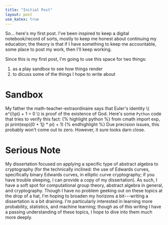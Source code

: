 ```yaml
---
title: "Initial Post"
layout: post
use_katex: true
---
```

So... here's my first post.
I've been inspired to keep a digital notebook/record of sorts, mostly to keep
me honest about continuing my education; the theory is that if I have something
to keep me accountable, some place to post my work, then I'll keep working.

Since this is my first post, I'm going to use this space for two things:

1. as a play sandbox to see how things render
2. to dicuss some of the things I hope to write about

# Sandbox
My father the math-teacher-extraordinaire says that Euler's
identity \\( e^{i\pi} + 1 = 0 \\) is proof of the existence of God.
Here's some `Python` code that tries to verify this fact:
{% highlight python %}
from cmath import exp, pi
print(exp((0 + 1j) * pi) + 1)
{% endhighlight %}
Due precision issues, this probably won't come out to zero.
However, it sure looks darn close.

# Serious Note
My dissertation focused on applying a specific type of abstract algebra to
cryptography (for the technically inclined: the use of Edwards curves,
specifically binary Edwards curves, in elliptic curve cryptography; if you have
trouble sleeping, I can provide a copy of my dissertation).
As such, I have a soft spot for computational group theory, abstract algebra in
general, and cryptography.
Though I have no problem geeking out on these topics at the drop of a hat, I'm
hoping to broaden my horizons a bit---writing a dissertation is a bit draining.
I'm particularly interested in learning more probability, statistics, and
machine learning; though as of this writing I have a passing understanding of
these topics, I hope to dive into them much more deeply.
